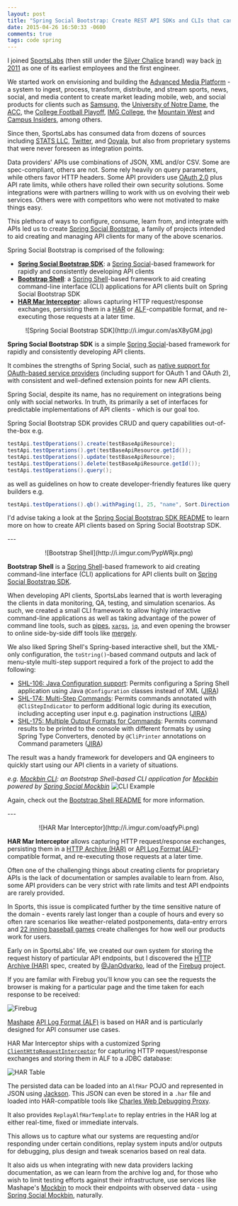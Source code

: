 ```yaml
---
layout: post
title: "Spring Social Bootstrap: Create REST API SDKs and CLIs that can Record and Replay HTTP requests"
date: 2015-04-26 16:50:33 -0600
comments: true
tags: code spring
---
```


I joined [SportsLabs](http://sportslabs.com) (then still under the [Silver Chalice](http://www.silverchalice.com/) brand) way back [in 2011](https://www.linkedin.com/in/robinhowlett) as one of its earliest employees and the first engineer. 

We started work on envisioning and building the [Advanced Media Platform](http://sportslabs.com/platform/) - a system to ingest, process, transform, distribute, and stream sports, news, social, and media content to create market leading mobile, web, and social products for clients such as [Samsung](http://milk.samsung.com/), the [University of Notre Dame](http://watchnd.tv/#!/), the [ACC](http://www.theacc.com/), the [College Football Playoff](http://www.collegefootballplayoff.com/), [IMG College](https://play.google.com/store/apps/developer?id=SportsLabs&hl=en), the [Mountain West](http://www.themw.com/) and [Campus Insiders](http://campusinsiders.com/), among others.

Since then, SportsLabs has consumed data from dozens of sources including [STATS LLC](http://www.stats.com/), [Twitter](https://twitter.com/), and [Ooyala](http://www.ooyala.com/), but also from proprietary systems that were never foreseen as integration points. 

Data providers' APIs use combinations of JSON, XML and/or CSV. Some are spec-compliant, others are not. Some rely heavily on query parameters, while others favor HTTP headers. Some API providers use [OAuth 2.0](http://oauth.net/2/) plus API rate limits, while others have rolled their own security solutions. Some integrations were with partners willing to work with us on evolving their web services. Others were with competitors who were not motivated to make things easy.

This plethora of ways to configure, consume, learn from, and integrate with APIs led us to create [Spring Social Bootstrap](https://github.com/robinhowlett/spring-social-bootstrap), a family of projects intended to aid creating and managing API clients for many of the above scenarios.

Spring Social Bootstrap is comprised of the following:

* **[Spring Social Bootstrap SDK](https://github.com/robinhowlett/spring-social-bootstrap/tree/master/spring-social-bootstrap-sdk)**: a [Spring Social](http://projects.spring.io/spring-social)-based framework for rapidly and consistently developing API clients
* **[Bootstrap Shell](https://github.com/robinhowlett/spring-social-bootstrap/tree/master/bootstrap-shell)**: a [Spring Shell](http://docs.spring.io/spring-shell/docs/current/reference/htmlsingle/)-based framework to aid creating command-line interface (CLI) applications for API clients built on Spring Social Bootstrap SDK
* **[HAR Mar Interceptor](https://github.com/robinhowlett/spring-social-bootstrap/tree/master/har-mar-interceptor)**: allows capturing HTTP request/response exchanges, persisting them in a [HAR](http://www.softwareishard.com/blog/har-12-spec/) or [ALF](https://github.com/Mashape/api-log-format)-compatible format, and re-executing those requests at a later time.

<!-- more -->

<p align="center">![Spring Social Bootstrap SDK](http://i.imgur.com/asX8yGM.jpg)

**Spring Social Bootstrap SDK** is a simple [Spring Social](http://projects.spring.io/spring-social)-based framework for rapidly and consistently developing API clients.

It combines the strengths of Spring Social, such as [native support for OAuth-based service providers](http://docs.spring.io/spring-social/docs/current/reference/htmlsingle/#connectFramework) (including support for OAuth 1 and OAuth 2), with consistent and well-defined extension points for new API clients.

Spring Social, despite its name, has no requirement on integrations being only with social networks. In truth, its primarily a set of interfaces for predictable implementations of API clients - which is our goal too.

Spring Social Bootstrap SDK provides CRUD and query capabilities out-of-the-box e.g.

```java
testApi.testOperations().create(testBaseApiResource);
testApi.testOperations().get(testBaseApiResource.getId());
testApi.testOperations().update(testBaseApiResource);
testApi.testOperations().delete(testBaseApiResource.getId());
testApi.testOperations().query();
```

as well as guidelines on how to create developer-friendly features like query builders e.g.

```java
testApi.testOperations().qb().withPaging(1, 25, "name", Sort.Direction.ASC).query();
```

I'd advise taking a look at the [Spring Social Bootstrap SDK README](https://github.com/robinhowlett/spring-social-bootstrap/blob/master/spring-social-bootstrap-sdk/README.md) to learn more on how to create API clients based on Spring Social Bootstrap SDK.

<p>
---

<p align="center">![Bootstrap Shell](http://i.imgur.com/PypWRjx.png)

**Bootstrap Shell** is a [Spring Shell](http://docs.spring.io/spring-shell/docs/current/reference/htmlsingle/)-based framework to aid creating command-line interface (CLI) applications for API clients built on [Spring Social Bootstrap SDK](https://github.com/robinhowlett/spring-social-bootstrap/tree/master/spring-social-bootstrap-sdk).

When developing API clients, SportsLabs learned that is worth leveraging the clients in data monitoring, QA, testing, and simulation scenarios. As such, we created a small CLI framework to allow highly interactive command-line applications as well as taking advantage of the power of command line tools, such as [pipes](http://man7.org/linux/man-pages/man2/pipe.2.html), [`xargs`](http://unixhelp.ed.ac.uk/CGI/man-cgi?xargs), [`jq`](http://stedolan.github.io/jq/), and even opening the browser to online side-by-side diff tools like [mergely](http://www.mergely.com/editor?lhs=http://mockbin.com/bin/800a818b-5fb6-40d4-a342-75a1fb8599db/view&rhs=http://mockbin.com/bin/3c149e20-bc9c-4c68-8614-048e6023a108/view).

We also liked Spring Shell's Spring-based interactive shell, but the XML-only configuration, the `toString()`-based command outputs and lack of menu-style multi-step support required a fork of the project to add the following:

* [SHL-106: Java Configuration support](https://github.com/spring-projects/spring-shell/pull/66): Permits configuring a Spring Shell application using Java `@Configuration` classes instead of XML ([JIRA](https://jira.spring.io/browse/SHL-106))
* [SHL-174: Multi-Step Commands](https://github.com/spring-projects/spring-shell/pull/67): Permits commands annotated with `@CliStepIndicator` to perform additional logic during its execution, including accepting user input e.g. pagination instructions ([JIRA](https://jira.spring.io/browse/SHL-174))
* [SHL-175: Multiple Output Formats for Commands](https://github.com/spring-projects/spring-shell/pull/68): Permits command results to be printed to the console with different formats by using Spring Type Converters, denoted by `@CliPrinter` annotations on Command parameters ([JIRA](https://jira.spring.io/browse/SHL-175))

The result was a handy framework for developers and QA engineers to quickly start using our API clients in a variety of situations.

_e.g. [Mockbin CLI](https://github.com/robinhowlett/mockbin-cli): an Bootstrap Shell-based CLI application for [Mockbin](http://mockbin.com/) powered by [Spring Social Mockbin](https://github.com/robinhowlett/spring-social-mockbin)_
![CLI Example](http://i.imgur.com/8Eca4p3.gif)

Again, check out the [Bootstrap Shell README](https://github.com/robinhowlett/spring-social-bootstrap/blob/master/bootstrap-shell/README.md) for more information.

<p>
---

<p align="center">![HAR Mar Interceptor](http://i.imgur.com/oaqfyPi.png)

**HAR Mar Interceptor** allows capturing HTTP request/response exchanges, persisting them in a [HTTP Archive (HAR)](http://www.softwareishard.com/blog/har-12-spec/) or [API Log Format (ALF)](https://github.com/Mashape/api-log-format)-compatible format, and re-executing those requests at a later time.

Often one of the challenging things about creating clients for proprietary APIs is the lack of documentation or samples available to learn from. Also, some API providers can be very strict with rate limits and test API endpoints are rarely provided.

In Sports, this issue is complicated further by the time sensitive nature of the domain - events rarely last longer than a couple of hours and every so often rare scenarios like weather-related postponements, data-entry errors and [22 inning baseball games](http://www.ncaa.com/news/baseball/article/2014-06-01/tcu-wins-22-innings-second-longest-game-ncaa-tourney-history) create challenges for how well our products work for users.

Early on in SportsLabs' life, we created our own system for storing the request history of particular API endpoints, but I discovered the [HTTP Archive (HAR)](http://www.softwareishard.com/blog/har-12-spec/) spec, created by [@JanOdvarko](https://twitter.com/janodvarko), lead of the [Firebug](http://www.getfirebug.com/) project. 

If you are familar with Firebug you'll know you can see the requests the browser is making for a particular page and the time taken for each response to be received:

![Firebug](http://core0.staticworld.net/images/idge/imported/article/itw/2013/11/22/netpanel-100521990-orig.png)

[Mashape](https://www.mashape.com/) [API Log Format (ALF)](https://github.com/Mashape/api-log-format) is based on HAR and is particularly designed for API consumer use cases.

HAR Mar Interceptor ships with a customized Spring [`ClientHttpRequestInterceptor`](http://docs.spring.io/spring/docs/current/javadoc-api/org/springframework/http/client/ClientHttpRequestInterceptor.html) for capturing HTTP request/response exchanges and storing them in ALF to a JDBC database:

![HAR Table](http://i.imgur.com/siNRX66.png)

The persisted data can be loaded into an `AlfHar` POJO and represented in JSON using [Jackson](http://wiki.fasterxml.com/JacksonHome). This JSON can even be stored in a `.har` file and loaded into HAR-compatible tools like [Charles Web Debugging Proxy](http://www.charlesproxy.com/).

It also provides `ReplayAlfHarTemplate` to replay entries in the HAR log at either real-time, fixed or immediate intervals.

This allows us to capture what our systems are requesting and/or responding under certain conditions, replay system inputs and/or outputs for debugging, plus design and tweak scenarios based on real data.

It also aids us when integrating with new data providers lacking documentation, as we can learn from the archive log and, for those who wish to limit testing efforts against their infrastructure, use services like Mashape's [Mockbin](http://mockbin.com/) to mock their endpoints with observed data - using [Spring Social Mockbin](https://github.com/robinhowlett/spring-social-mockbin), naturally.